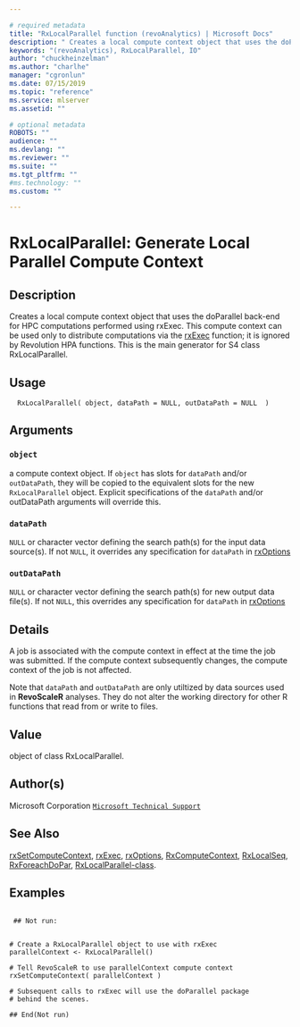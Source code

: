 ```yaml
--- 

# required metadata 
title: "RxLocalParallel function (revoAnalytics) | Microsoft Docs" 
description: " Creates a local compute context object that uses the doParallel back-end for HPC computations  performed using rxExec.  This compute context can be used only to distribute computations via the [rxExec](rxExec.md) function; it is ignored by Revolution HPA functions. This is the main generator for S4 class RxLocalParallel. " 
keywords: "(revoAnalytics), RxLocalParallel, IO" 
author: "chuckheinzelman"
ms.author: "charlhe" 
manager: "cgronlun" 
ms.date: 07/15/2019
ms.topic: "reference" 
ms.service: mlserver
ms.assetid: "" 

# optional metadata 
ROBOTS: "" 
audience: "" 
ms.devlang: "" 
ms.reviewer: "" 
ms.suite: "" 
ms.tgt_pltfrm: "" 
#ms.technology: "" 
ms.custom: "" 

--- 
```



 # RxLocalParallel: Generate Local Parallel Compute Context 
 ## Description

Creates a local compute context object that uses the doParallel back-end for HPC computations 
performed using rxExec.  This compute context can be used only to distribute computations
via the [rxExec](rxExec.md) function; it is ignored by Revolution HPA functions. This is the main generator for S4 class RxLocalParallel.


 ## Usage

```   
  RxLocalParallel( object, dataPath = NULL, outDataPath = NULL  )

```


 ## Arguments



 ### `object`
 a compute context object. If `object` has slots for   `dataPath` and/or `outDataPath`, they will be copied to the  equivalent slots for the new `RxLocalParallel` object. Explicit specifications  of the `dataPath` and/or outDataPath arguments will override this.  



 ### `dataPath`
 `NULL` or character vector defining the search path(s) for the input data source(s).  If not `NULL`, it overrides any specification for `dataPath` in [rxOptions](rxOptions.md) 



 ### `outDataPath`
 `NULL` or character vector defining the search path(s) for   new output data file(s).  If not `NULL`, this overrides any specification for `dataPath` in [rxOptions](rxOptions.md)  




 ## Details

A job is associated with the compute context in effect at the time the job
was submitted. If the compute context subsequently changes, the compute context of the
job is not affected.

Note that `dataPath` and `outDataPath` are only utiltized by
data sources used in **RevoScaleR** analyses. They do not alter the
working directory for other R functions that read from or write to files.



 ## Value

object of class RxLocalParallel.


 ## Author(s)
 Microsoft Corporation [`Microsoft Technical Support`](https://go.microsoft.com/fwlink/?LinkID=698556&clcid=0x409)


 ## See Also

[rxSetComputeContext](rxSetComputeContext.md),
[rxExec](rxExec.md),
[rxOptions](rxOptions.md),
[RxComputeContext](RxComputeContext.md),
[RxLocalSeq](RxLocalSeq.md),
[RxForeachDoPar](RxForeachDoPar.md),
[RxLocalParallel-class](RxLocalParallel-class.md).


 ## Examples

 ```

  ## Not run:


# Create a RxLocalParallel object to use with rxExec  
parallelContext <- RxLocalParallel()

# Tell RevoScaleR to use parallelContext compute context
rxSetComputeContext( parallelContext )

# Subsequent calls to rxExec will use the doParallel package 
# behind the scenes.

 ## End(Not run) 
```



